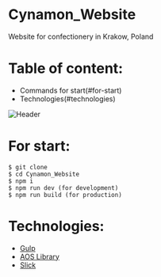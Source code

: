 # Cynamon_Website
Website for confectionery in Krakow, Poland


# Table of content:
* Commands for start(#for-start)
* Technologies(#technologies)

![Header](https://github.com/Alex-Hlatsko/Cynamon_Website/blob/master/for_readme/banner.jpg)

# For start:

```
$ git clone
$ cd Cynamon_Website
$ npm i
$ npm run dev (for development)
$ npm run build (for production)
```

# Technologies:

- [Gulp](https://gulpjs.com/)
- [AOS Library](https://michalsnik.github.io/aos/)
- [Slick](https://kenwheeler.github.io/slick/)
